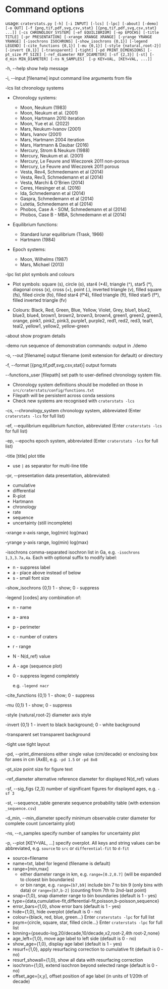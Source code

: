 
# Command options

usage: `craterstats.py [-h] [-i INPUT] [-lcs] [-lpc] [-about] [-demo] [-o OUT] [-f {png,tif,pdf,svg,csv,stat} [{png,tif,pdf,svg,csv,stat} ...]] [-cs CHRONOLOGY_SYSTEM] [-ef EQUILIBRIUM] [-ep EPOCHS] [-title TITLE]
                      [-pr PRESENTATION] [-xrange XRANGE XRANGE] [-yrange YRANGE YRANGE] [-isochrons ISOCHRONS] [-show_isochrons {0,1}] [-legend LEGEND] [-cite_functions {0,1}] [-mu {0,1}] [-style {natural,root-2}] [-invert {0,1}] [-transparent] [-tight]
                      [-pd PRINT_DIMENSIONS] [-pt_size PT_SIZE] [-ref_diameter REF_DIAMETER] [-sf {2,3}] [-st] [-d_min MIN_DIAMETER] [-ns N_SAMPLES]  [-p KEY=VAL, [KEY=VAL, ...]]`


-h, --help            show help message

-i, --input [filename]   input command line arguments from file

-lcs                  list chronology systems

- Chronology systems:
  - Moon, Neukum (1983)
  - Moon, Neukum et al. (2001)
  - Moon, Hartmann 2010 iteration
  - Moon, Yue et al. (2022)
  - Mars, Neukum-Ivanov (2001)
  - Mars, Ivanov (2001)
  - Mars, Hartmann 2004 iteration
  - Mars, Hartmann & Daubar (2016)
  - Mercury, Strom & Neukum (1988)
  - Mercury, Neukum et al. (2001)
  - Mercury, Le Feuvre and Wieczorek 2011 non-porous
  - Mercury, Le Feuvre and Wieczorek 2011 porous
  - Vesta, Rev4, Schmedemann et al (2014)
  - Vesta, Rev3, Schmedemann et al (2014)
  - Vesta, Marchi & O'Brien (2014)
  - Ceres, Hiesinger et al. (2016)
  - Ida, Schmedemann et al (2014)
  - Gaspra, Schmedemann et al (2014)
  - Lutetia, Schmedemann et al (2014)
  - Phobos, Case A - SOM, Schmedemann et al (2014)
  - Phobos, Case B - MBA, Schmedemann et al (2014)
  

- Equilibrium functions: 
  - Standard lunar equilibrium (Trask, 1966)
  - Hartmann (1984)
  

- Epoch systems:
  - Moon, Wilhelms (1987)
  - Mars, Michael (2013)


-lpc                  list plot symbols and colours

- Plot symbols:
square (s), circle (o), star4 (\*4), triangle (^), star5 (\*), diagonal cross (x), cross (+), point (.), inverted triangle (v), filled square (fs), filled circle (fo), filled star4 (f*4), filled triangle (ft), filled star5 (f\*), filled inverted triangle
 (fv)


- Colours:
Black, Red, Green, Blue, Yellow, Violet, Grey, blue1, blue2, blue3, blue4, brown1, brown2, brown3, brown4, green1, green2, green3, orange, pink1, pink2, pink3, purple1, purple2, red1, red2, red3, teal1, teal2, yellow1, yellow2, yellow-green


-about                show program details

-demo                 run sequence of demonstration commands: output in ./demo

-o, --out [filename]   output filename (omit extension for default) or directory

-f, --format [{png,tif,pdf,svg,csv,stat}] 
                output formats

--functions_user [filepath] set path to user-defined chronology system file.

- Chronology system definitions should be modelled on those in `src/craterstats/config/functions.txt`
- Filepath will be persistent across conda sessions
- Check new systems are recognised with `craterstats -lcs`


-cs, --chronology_system 
                    chronology system, abbreviated (Enter `craterstats -lcs` for full list)

-ef, --equilibrium 
                    equilibrium function, abbreviated (Enter `craterstats -lcs` for full list)

-ep, --epochs
                    epoch system, abbreviated (Enter `craterstats -lcs` for full list)

-title [title]        plot title

- use `|` as separator for multi-line title

-pr, --presentation   data presentation, abbreviated: 
  
  - cumulative
  - differential
  - R-plot
  - Hartmann
  - chronology
  - rate
  - sequence
  - uncertainty (still incomplete)


-xrange 
                    x-axis range, log(min) log(max)

-yrange
                    y-axis range, log(min) log(max)

-isochrons comma-separated isochron list in Ga, e.g. `-isochrons 1,3,3.7a,4a`.
                    Each with optional suffix to modify label: 
  - n - suppress label
  - a - place above instead of below
  - s - small font size

-show_isochrons {0,1}
                    1 - show; 0 - suppress

-legend [codes]       any combination of: 
  
  - n - name
  - a - area 
  - p - perimeter 
  - c - number of craters
  - r - range
  - N - N(d_ref) value
  - A - age (sequence plot)
  - 0 - suppress legend completely

      e.g. `-legend nacr`


-cite_functions {0,1}
                    1 - show; 0 - suppress

-mu {0,1}             1 - show; 0 - suppress

-style {natural,root-2}
                    diameter axis style

-invert {0,1}         1 - invert to black background; 0 - white background

-transparent          set transparent background

-tight                use tight layout

-pd, --print_dimensions 
                    either single value (cm/decade) or enclosing box for axes in cm (AxB), e.g. `-pd 1.5` or `-pd 8x8`

-pt_size              point size for figure text

-ref_diameter 
                    alternative reference diameter for displayed N(d_ref) values

-sf, --sig_figs {2,3}
                    number of significant figures for displayed ages, e.g. `-sf 3`

-st, --sequence_table
                    generate sequence probability table (with extension `_sequence.csv`)

-d_min, --min_diameter
    specify minimum observable crater diameter for complete count (uncertainty plot) 

-ns, --n_samples
    specify number of samples for uncertainty plot

-p, --plot [KEY=VAL, ...]
                    specify overplot. All keys and string values can be abbreviated, e.g. `source` to `src` or  `differential-fit` to `d-fit` 
                        
  - source=filename
  - name=txt, label for legend (filename is default)
  - range=[min,max]
    - either diameter range in km, e.g. `range=[0.2,0.7]` (will be expanded to closest bin boundaries)
    - or bin range, e.g. `range=[b7,b9]` include bin 7 to bin 9 (only bins with data) or `range=[b7,b-2]` (counting from 7th to 2nd-last point)
  - snap={1,0}, snap diameter range to bin boundaries (default is 1 - yes)
  - type={data,cumulative-fit,differential-fit,poisson,b-poisson,sequence}
  - error_bars={1,0}, show error bars (default is 1 - yes)
  - hide={1,0}, hide overplot (default is 0 - no)
  - colour={black, red, blue, green...} Enter `craterstats -lpc` for full list
  - psym={circle, square, star, filled circle...} Enter `craterstats -lpc` for full list
  - binning={pseudo-log,20/decade,10/decade,x2,root-2,4th root-2,none}
  - age_left={1,0}, move age label to left side (default is 0 - no)
  - show_age={1,0}, display age label (default is 1 - yes)
  - resurf={1,0}, apply resurfacing correction to cumulative fit (default is 0 - no)
  - resurf_showall={1,0}, show all data with resurfacing correction
  - isochron={1,0}, extend isochron beyond selected range (default is 0 - no)
  - offset_age=[x,y], offset position of age label (in units of 1/20th of decade)
